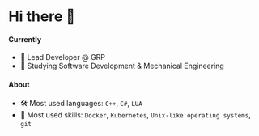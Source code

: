 # Hi there 👋

#### Currently
- 💼 Lead Developer @ GRP
- 📕 Studying Software Development & Mechanical Engineering

#### About
- 🛠️ Most used languages: `C++`, `C#`, `LUA`
- 📖 Most used skills: `Docker`, `Kubernetes`, `Unix-like operating systems`, `git`
